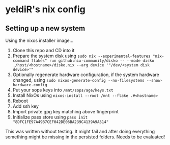 # yeldiR's nix config
## Setting up a new system
Using the nixos installer image...

1. Clone this repo and CD into it
2. Prepare the system disk using `sudo nix --experimental-features "nix-command flakes" run github:nix-community/disko -- --mode disko ./host/<hostname>/disko.nix --arg device '"/dev/<system disk device>'"`
3. Optionally regenerate hardware configuration, if the system hardware changed, using `sudo nixos-generate-config --no-filesystems --show-hardware-config`
4. Put your sops keys into `/mnt/sops/age/keys.txt`
5. Install NixOs using `nixos-install --root /mnt --flake .#<hostname>`
6. Reboot
7. Add ssh key
8. Import private gpg key matching above fingerprint
9. Initialize pass store using `pass init "8DFC1FE97A49B7CEF042DE06BA239C4139A9A514"`

This was written without testing. It might fail and after doing everything something might be missing in the persisted folders. Needs to be evaluated!